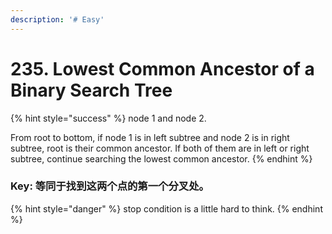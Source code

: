 ```yaml
---
description: '# Easy'
---
```


# 235. Lowest Common Ancestor of a Binary Search Tree

{% hint style="success" %}
node 1 and node 2.

From root to bottom, if node 1 is in left subtree and node 2 is in right subtree, root is their common ancestor. If both of them are in left or right subtree, continue searching the lowest common ancestor.
{% endhint %}

### Key: 等同于找到这两个点的第一个分叉处。

{% hint style="danger" %}
stop condition is a little hard to think.
{% endhint %}

